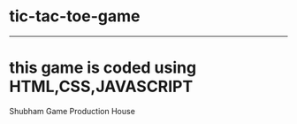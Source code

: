 # tic-tac-toe-game
<hr>
<h1>this game is coded using HTML,CSS,JAVASCRIPT</h1>
<footer>Shubham Game Production House</footer>
